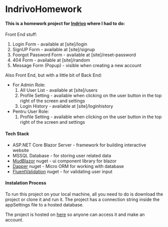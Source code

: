 # IndrivoHomework

#### This is a homework project for [Indrivo](https://www.linkedin.com/company/indrivo/) where I had to do:

Front End stuff:
  1. Login Form - available at [site]/login
  1. SignUP Form - available at [site]/signup
  1. Foorgot Password Form - available at [site]/reset-password
  1. 404 Form - available at [site]/random
  1. Message Form (Popup) - visible when creating a new account

Also Front End, but with a little bit of Back End:
  - For Admin Role:
    1. All User List - available at [site]/users
    1. Profile Setting - available when clicking on the user button in the top right of the screen and settings
    1. Login History - available at [site]/loginhistory
  - Pentru User Role:
    1. Profile Setting - available when clicking on the user button in the top right of the screen and settings

#### Tech Stack

- ASP.NET Core Blazor Server - framework for building interactive website
- MSSQL Database - for storing user related data
- [MudBlazor](https://www.nuget.org/packages/MudBlazor/6.4.1) nuget - ui component library for blazor
- [Dapper](https://www.nuget.org/packages/Dapper/2.0.138) nuget - Micro ORM for working with database
- [FluentValidation](https://www.nuget.org/packages/FluentValidation/11.5.2) nuget - for validating user input

#### Instalation Process

To run this project on your local machine, all you need to do is download the project or clone it and run it.
The project has a connection string inside the appSettings file to a hosted database.

The project is hosted on [here](http://indrivo-homework.somee.com/) so anyone can access it and make an account.
